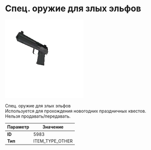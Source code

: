 # Спец. оружие для злых эльфов

![Item Image](../img/5983.webp?raw=true)

Спец. оружие для злых эльфов<br>Используется для прохождения новогодних праздничных квестов.<br>Нельзя продавать/передавать.


| Параметр | Значение |
|----------|----------|
| **ID** | 5983 |
| **Тип** | ITEM_TYPE_OTHER |

